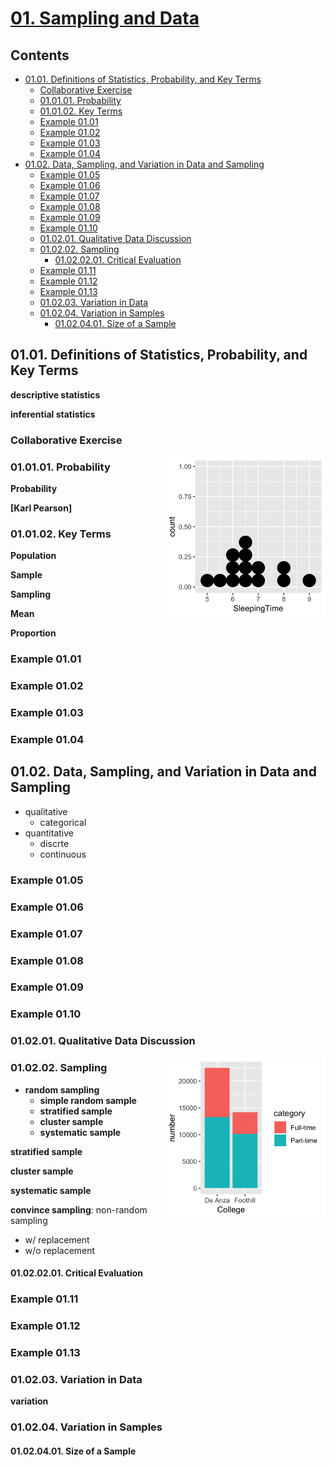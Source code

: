 <!--
Filename: 	note.md
Project: 	/Users/shume/Developer/stat/IntroductoryStatistics/01
Author: 	shumez <https://github.com/shumez>
Created: 	2019-05-25 13:21:6
Modified: 	2019-06-12 16:00:47
-----
Copyright (c) 2019 shumez
-->

# [01. Sampling and Data][01]

## Contents

* [01.01. Definitions of Statistics, Probability, and Key Terms][0101]
    * [Collaborative Exercise]
    * [01.01.01. Probability][010101]
    * [01.01.02. Key Terms][010102]
    * [Example 01.01][ex0101]
    * [Example 01.02][ex0102]
    * [Example 01.03][ex0103]
    * [Example 01.04][ex0104]
* [01.02. Data, Sampling, and Variation in Data and Sampling][0102]
    * [Example 01.05][ex0105]
    * [Example 01.06][ex0106]
    * [Example 01.07][ex0107]
    * [Example 01.08][ex0108]
    * [Example 01.09][ex0109]
    * [Example 01.10][ex0110]
    * [01.02.01. Qualitative Data Discussion][010201]
    * [01.02.02. Sampling][010202]
        * [01.02.02.01. Critical Evaluation][01020201]
    * [Example 01.11][ex0111]
    * [Example 01.12][ex0112]
    * [Example 01.13][ex0113]
    * [01.02.03. Variation in Data][010203]
    * [01.02.04. Variation in Samples][010204]
        * [01.02.04.01. Size of a Sample][01020401]


## 01.01. Definitions of Statistics, Probability, and Key Terms

**descriptive statistics**

**inferential statistics**

### Collaborative Exercise

[![Fig.1.2][fig0102]][fig0102]

### 01.01.01. Probability

**Probability**

**[Karl Pearson]**


### 01.01.02. Key Terms

**Population**

**Sample**

**Sampling**

**Mean**

**Proportion**

### Example 01.01

### Example 01.02

### Example 01.03

### Example 01.04

## 01.02. Data, Sampling, and Variation in Data and Sampling

* qualitative
    * categorical
* quantitative
    * discrte
    * continuous


### Example 01.05

### Example 01.06

### Example 01.07

### Example 01.08

### Example 01.09

### Example 01.10

### 01.02.01. Qualitative Data Discussion

[![Fig.1.6][fig0106]][fig0106]

### 01.02.02. Sampling

* **random sampling**
    * **simple random sample**
    * **stratified sample**
    * **cluster sample**
    * **systematic sample**

**stratified sample**

**cluster sample**

**systematic sample**


**convince sampling**: non-random sampling

* w/ replacement
* w/o replacement


#### 01.02.02.01. Critical Evaluation

### Example 01.11

### Example 01.12
### Example 01.13


### 01.02.03. Variation in Data

**variation**


### 01.02.04. Variation in Samples

#### 01.02.04.01. Size of a Sample

##
[01]: https://cnx.org/contents/MBiUQmmY@23.30:2T34_25K@14/Introduction
[0101]: #0101_definitions_of_statistics_probability_and_key_terms
[Collaborative Exercise]: #collaborative_exercise
[010101]: #010101_probability
[010102]: #010102_key_terms
[ex0101]: #example_0101
[ex0102]: #example_0102
[ex0103]: #example_0103
[ex0104]: #example_0104
[0102]: #0102_data_sampling_and_variation_in_data_and_sampling
[ex0105]: #example_0105
[ex0106]: #example_0106
[ex0107]: #example_0107
[ex0108]: #example_0108
[ex0109]: #example_0109
[ex0110]: #example_0110
[010201]: #010201_qualitative_data_discussion
[010202]: #010202_sampling
[01020201]: #01020201_critical_evaluation
[ex0111]: #example_0111
[ex0112]: #example_0112
[ex0113]: #example_0113
[010203]: #010203_variation_in_data
[010204]: #010204_variation_in_samples
[01020401]: #01020401_size_of_a_sample

<!-- ref -->

<!-- fig -->
[fig0102]: https://raw.githubusercontent.com/shumez/stat/master/IntroductoryStatistics/01/fig/0102.png
[fig0106]: https://raw.githubusercontent.com/shumez/stat/master/IntroductoryStatistics/01/fig/0106.png

<style type="text/css">
	img{width: 51%; float: right;}
</style>